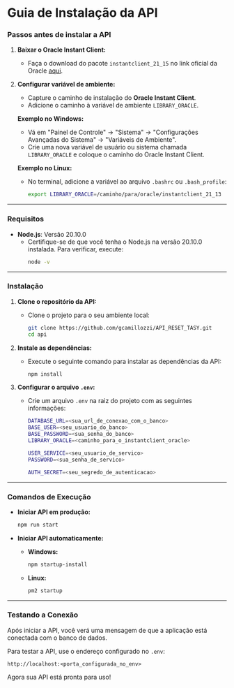 # Guia de Instalação da API

### Passos antes de instalar a API

1. **Baixar o Oracle Instant Client:**
   - Faça o download do pacote `instantclient_21_15` no link oficial da Oracle [aqui](https://download.oracle.com/otn_software/nt/instantclient/2115000/instantclient-basic-windows.x64-21.15.0.0.0dbru.zip).
   
2. **Configurar variável de ambiente:**
   - Capture o caminho de instalação do **Oracle Instant Client**.
   - Adicione o caminho à variável de ambiente `LIBRARY_ORACLE`.

   **Exemplo no Windows:**
   - Vá em "Painel de Controle" -> "Sistema" -> "Configurações Avançadas do Sistema" -> "Variáveis de Ambiente".
   - Crie uma nova variável de usuário ou sistema chamada `LIBRARY_ORACLE` e coloque o caminho do Oracle Instant Client.

   **Exemplo no Linux:**
   - No terminal, adicione a variável ao arquivo `.bashrc` ou `.bash_profile`:
     ```bash
     export LIBRARY_ORACLE=/caminho/para/oracle/instantclient_21_13
     ```

---

### Requisitos

- **Node.js**: Versão 20.10.0
  - Certifique-se de que você tenha o Node.js na versão 20.10.0 instalada. Para verificar, execute:
    ```bash
    node -v
    ```

---

### Instalação

1. **Clone o repositório da API:**
   - Clone o projeto para o seu ambiente local:
     ```bash
     git clone https://github.com/gcamillozzi/API_RESET_TASY.git
     cd api
     ```

2. **Instale as dependências:**
   - Execute o seguinte comando para instalar as dependências da API:
     ```bash
     npm install
     ```

3. **Configurar o arquivo `.env`:**
   - Crie um arquivo `.env` na raiz do projeto com as seguintes informações:
     ```bash
     DATABASE_URL=<sua_url_de_conexao_com_o_banco>
     BASE_USER=<seu_usuario_do_banco>
     BASE_PASSWORD=<sua_senha_do_banco>
     LIBRARY_ORACLE=<caminho_para_o_instantclient_oracle>

     USER_SERVICE=<seu_usuario_de_servico>
     PASSWORD=<sua_senha_de_servico>

     AUTH_SECRET=<seu_segredo_de_autenticacao>
     ```

---

### Comandos de Execução

- **Iniciar API em produção:**
  ```bash
  npm run start
  ```

- **Iniciar API automaticamente:**

  - **Windows:**
    ```bash
    npm startup-install
    ```

  - **Linux:**
    ```bash
    pm2 startup
    ```

---

### Testando a Conexão

Após iniciar a API, você verá uma mensagem de que a aplicação está conectada com o banco de dados.

Para testar a API, use o endereço configurado no `.env`:
```
http://localhost:<porta_configurada_no_env>
```

Agora sua API está pronta para uso!
